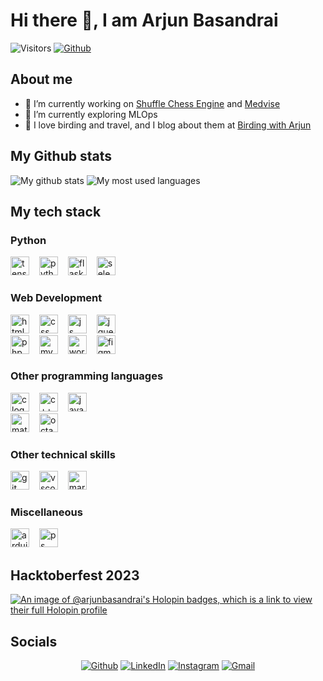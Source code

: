 # Hi there 👋, I am Arjun Basandrai

![Visitors](https://visitor-badge.laobi.icu/badge?page_id=ArjunBasandrai.ArjunBasandrai)
[![Github](https://img.shields.io/github/followers/ArjunBasandrai?label=Follow&style=social)](https://github.com/ArjunBasandrai)

## About me 

- 🔭 I’m currently working on [Shuffle Chess Engine](https://github.com/ArjunBasandrai/shuffle-chess-engine) and [Medvise](https://github.com/ArjunBasandrai/medvise)
- 🚀 I’m currently exploring MLOps
- 🗻 I love birding and travel, and I blog about them at [Birding with Arjun](https://birdingwitharjun.com)

## My Github stats

![My github stats](https://github-readme-stats.vercel.app/api/?username=ArjunBasandrai&layout=compact&theme=codeSTACKr)
![My most used languages](https://github-readme-stats.vercel.app/api/top-langs/?username=ArjunBasandrai&layout=compact&theme=codeSTACKr&langs_count=8)

## My tech stack

### Python
<div align="left">
  <img src="https://skillicons.dev/icons?i=tensorflow" height="30" alt="tensorflow logo"  />
  <img width="8" />
  <img src="https://skillicons.dev/icons?i=py" height="30" alt="python logo"  />
  <img width="8" />
  <img src="https://skillicons.dev/icons?i=flask" height="30" alt="flask logo"  />
  <img width="8" />
  <img src="https://skillicons.dev/icons?i=selenium" height="30" alt="selenium logo"  />
  <img width="8" />
</div>

### Web Development
<div align="left">
  <img src="https://skillicons.dev/icons?i=html" height="30" alt="html logo"  />
  <img width="8" />
  <img src="https://skillicons.dev/icons?i=css" height="30" alt="css logo"  />
  <img width="8" />
  <img src="https://skillicons.dev/icons?i=js" height="30" alt="js logo"  />
  <img width="8" />
  <img src="https://skillicons.dev/icons?i=jquery" height="30" alt="jquey logo"  />
  <br>
  <img src="https://skillicons.dev/icons?i=php" height="30" alt="php logo"  />
  <img width="8" />
  <img src="https://skillicons.dev/icons?i=mysql" height="30" alt="mysql logo"  />
  <img width="8" />
  <img src="https://skillicons.dev/icons?i=wordpress" height="30" alt="wordpress logo"  />
  <img width="8" />
  <img src="https://skillicons.dev/icons?i=figma" height="30" alt="figma logo"  />
  <img width="8" />
</div>

### Other programming languages
<div align="left">
  <img src="https://skillicons.dev/icons?i=c" height="30" alt="c logo"  />
  <img width="8" />
  <img src="https://skillicons.dev/icons?i=cpp" height="30" alt="c++ logo"  />
  <img width="8" />
  <img src="https://skillicons.dev/icons?i=java" height="30" alt="java logo"  />
  <br>
  <img src="https://skillicons.dev/icons?i=matlab" height="30" alt="matlab logo"  />
  <img width="8" />
  <img src="https://skillicons.dev/icons?i=octave" height="30" alt="octave logo"  />
  <img width="8" />
</div>

### Other technical skills
<div align="left">
  <img src="https://skillicons.dev/icons?i=git" height="30" alt="git logo"  />
  <img width="8" />
  <img src="https://skillicons.dev/icons?i=vscode" height="30" alt="vscode logo"  />
  <img width="8" />
  <img src="https://skillicons.dev/icons?i=md" height="30" alt="markdown logo"  />
  <img width="8" />
</div>

### Miscellaneous
<div align="left">
  <img src="https://skillicons.dev/icons?i=arduino" height="30" alt="arduino logo"  />
  <img width="8" />
  <img src="https://skillicons.dev/icons?i=ps" height="30" alt="ps logo"  />
</div>

## Hacktoberfest 2023
[![An image of @arjunbasandrai's Holopin badges, which is a link to view their full Holopin profile](https://holopin.me/arjunbasandrai)](https://holopin.io/@arjunbasandrai)

## Socials

<p align="center">
 <a href="https://github.com/ArjunBasandrai" target="_blank"><img alt="Github" src="https://img.shields.io/badge/GitHub-%2312100E.svg?&style=for-the-badge&logo=Github&logoColor=white" /></a>
<a href="https://www.linkedin.com/in/arjun-basandrai/" target="_blank"><img alt="LinkedIn" src="https://img.shields.io/badge/linkedin-%230077B5.svg?&style=for-the-badge&logo=linkedin&logoColor=white" /></a>
<a href="https://www.instagram.com/birdingwitharjun/" target="_blank"><img alt="Instagram" src="https://img.shields.io/badge/instagram-%FF69B4.svg?&style=for-the-badge&logo=instagram&logoColor=white&color=8a3ab9" /></a>
<a href="mailto:arjunbasandrai2004@gmail.com" target="_blank"><img alt="Gmail" src="https://img.shields.io/badge/gmail-%FF69B4.svg?&style=for-the-badge&logo=gmail&logoColor=white&color=EA4335" /></a>

<!--
**ArjunBasandrai/ArjunBasandrai** is a ✨ _special_ ✨ repository because its `README.md` (this file) appears on your GitHub profile.

Here are some ideas to get you started:

- 🔭 I’m currently working on ...
- 🌱 I’m currently learning ...
- 👯 I’m looking to collaborate on ...
- 🤔 I’m looking for help with ...
- 💬 Ask me about ...
- 📫 How to reach me: ...
- 😄 Pronouns: ...
- ⚡ Fun fact: ...
-->
